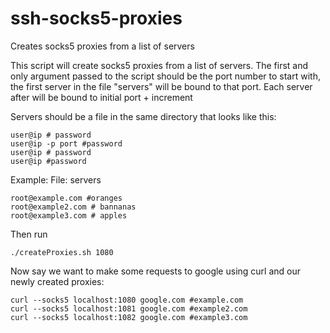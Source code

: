 # ssh-socks5-proxies
Creates socks5 proxies from a list of servers

This script will create socks5 proxies from a list of servers. The first and only argument passed to the script should be the port number to start with, the first server in the file "servers" will be bound to that port. Each server after will be bound to initial port + increment

Servers should be a file in the same directory that looks like this:
```
user@ip # password
user@ip -p port #password
user@ip # password
user@ip #password
```

Example:
File: servers
```
root@example.com #oranges
root@example2.com # bannanas
root@example3.com # apples
```

Then run
```
./createProxies.sh 1080
```

Now say we want to make some requests to google using curl and our newly created proxies:
```
curl --socks5 localhost:1080 google.com #example.com
curl --socks5 localhost:1081 google.com #example2.com
curl --socks5 localhost:1082 google.com #example3.com
```


